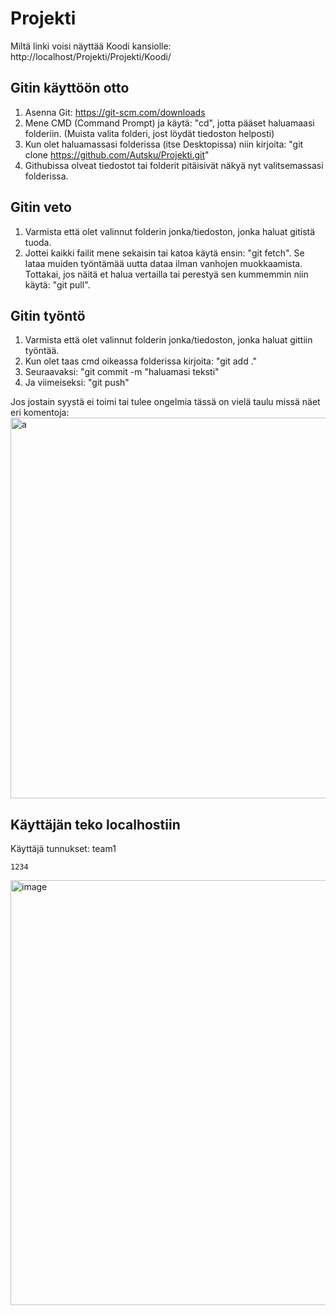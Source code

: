 # Projekti

  Miltä linki voisi näyttää Koodi kansiolle: http://localhost/Projekti/Projekti/Koodi/

## Gitin käyttöön otto

  1. Asenna Git: https://git-scm.com/downloads
  3. Mene CMD (Command Prompt) ja käytä: "cd", jotta pääset haluamaasi folderiin. (Muista valita folderi, jost löydät tiedoston helposti)
  4. Kun olet haluamassasi folderissa (itse Desktopissa) niin kirjoita: "git clone https://github.com/Autsku/Projekti.git" 
  5. Githubissa olveat tiedostot tai folderit pitäisivät näkyä nyt valitsemassasi folderissa.
## Gitin veto
  1. Varmista että olet valinnut folderin jonka/tiedoston, jonka haluat gitistä tuoda.
  2. Jottei kaikki failit mene sekaisin tai katoa käytä ensin: "git fetch". Se lataa muiden työntämää uutta dataa ilman vanhojen muokkaamista.
     Tottakai, jos näitä et halua vertailla tai perestyä sen kummemmin niin käytä: "git pull".

## Gitin työntö
  1. Varmista että olet valinnut folderin jonka/tiedoston, jonka haluat gittiin työntää.
  2. Kun olet taas cmd oikeassa folderissa kirjoita: "git add ."
  3. Seuraavaksi: "git commit -m "haluamasi teksti"
  4. Ja viimeiseksi: "git push"

  Jos jostain syystä ei toimi tai tulee ongelmia tässä on vielä taulu missä näet eri komentoja:
  <img width="1046" height="609" alt="a" src="https://github.com/user-attachments/assets/aa119cbf-9cf7-4ed0-9f6e-1e2d47ffe59f" />

## Käyttäjän teko localhostiin

Käyttäjä tunnukset:
	team1
 
 	1234

  <img width="834" height="680" alt="image" src="https://github.com/user-attachments/assets/42930f9d-bd20-4fa0-ab27-dec940a5acc4" />
